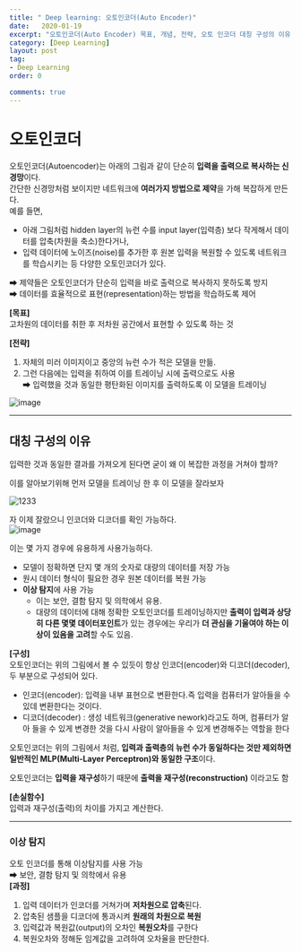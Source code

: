 ```yaml
---
title: " Deep learning: 오토인코더(Auto Encoder)"
date:   2020-01-19
excerpt: "오토인코더(Auto Encoder) 목표, 개념, 전략, 오토 인코더 대칭 구성의 이유, 손실함수, 이상탐지"
category: [Deep Learning]
layout: post
tag:
- Deep Learning
order: 0

comments: true
---
```


# 오토인코더
오토인코더(Autoencoder)는 아래의 그림과 같이 단순히 **입력을 출력으로 복사하는 신경망**이다.     
간단한 신경망처럼 보이지만 네트워크에 **여러가지 방법으로 제약**을 가해 복잡하게 만든다.      
예를 들면,
* 아래 그림처럼 hidden layer의 뉴런 수를 input layer(입력층) 보다 작게해서 데이터를 압축(차원을 축소)한다거나,    
* 입력 데이터에 노이즈(noise)를 추가한 후 원본 입력을 복원할 수 있도록 네트워크를 학습시키는 등 다양한 오토인코더가 있다.   

➡ 제약들은 오토인코더가 단순히 입력을 바로 출력으로 복사하지 못하도록 방지     
➡ 데이터를 효율적으로 표현(representation)하는 방법을 학습하도록 제어   

**[목표]**   
고차원의 데이터를 취한 후 저차원 공간에서 표현할 수 있도록 하는 것     

**[전략]**      
1) 자체의 미러 이미지이고 중앙의 뉴런 수가 적은 모델을 만듦.      
2) 그런 다음에는 입력을 취하여 이를 트레이닝 시에 출력으로도 사용       
➡ 입력했을 것과 동일한 평탄화된 이미지를 출력하도록 이 모델을 트레이닝      

![image](https://user-images.githubusercontent.com/76824611/132257004-779157cd-1e8e-4669-8685-150c99133f55.png)

----

## 대칭 구성의 이유
입력한 것과 동일한 결과를 가져오게 된다면 굳이 왜 이 복잡한 과정을 거쳐야 할까?         

이를 알아보기위해 먼저 모델을 트레이닝 한 후 이 모델을 잘라보자

![1233](https://user-images.githubusercontent.com/76824611/132257679-78208d97-ea44-4606-9e89-f556b3f6908b.gif)


자 이제 잘랐으니 인코더와 디코더를 확인 가능하다.   
![image](https://user-images.githubusercontent.com/76824611/132257998-4e8bc425-3573-40fe-af70-5d841b17daa1.png)

이는 몇 가지 경우에 유용하게 사용가능하다.    
* 모델이 정확하면 단지 몇 개의 숫자로 대량의 데이터를 저장 가능     
* 원시 데이터 형식이 필요한 경우 원본 데이터를 복원 가능
* **이상 탐지**에 사용 가능    
   * 이는 보안, 결함 탐지 및 의학에서 유용.     
   * 대량의 데이터에 대해 정확한 오토인코더를 트레이닝하지만 **출력이 입력과 상당히 다른 몇몇 데이터포인트**가 있는 경우에는 우리가 **더 관심을 기울여야 하는 이상이 있음을 고려**할 수도 있음.   


**[구성]**       
오토인코더는 위의 그림에서 볼 수 있듯이 항상 인코더(encoder)와 디코더(decoder), 두 부분으로 구성되어 있다.

* 인코더(encoder): 입력을 내부 표현으로 변환한다.즉 입력을 컴퓨터가 알아들을 수 있데 변환한다는 것이다.      
* 디코더(decoder) : 생성 네트워크(generative nework)라고도 하며, 컴퓨터가 알아 들을 수 있게 변경한 것을 다시 사람이 알아들을 수 있게 변경해주는 역할을 한다   

오토인코더는 위의 그림에서 처럼, **입력과 출력층의 뉴런 수가 동일하다는 것만 제외하면 일반적인 MLP(Multi-Layer Perceptron)와 동일한 구조**이다.       


오토인코더는 **입력을 재구성**하기 때문에 **출력을 재구성(reconstruction)** 이라고도 함     


**[손실함수]**     
입력과 재구성(출력)의 차이를 가지고 계산한다. 


-----

### 이상 탐지 
오토 인코더를 통해 이상탐지를 사용 가능    
➡ 보안, 결함 탐지 및 의학에서 유용    
**[과정]**     
1) 입력 데이터가 인코더를 거쳐가며 **저차원으로 압축**된다.      
2) 압축된 샘플을 디코더에 통과시켜 **원래의 차원으로 복원**        
3) 입력값과 복원값(output)의 오차인 **복원오차**를 구한다     
4) 복원오차와 정해둔 임계값을 고려하여 오차율을 판단한다.    







